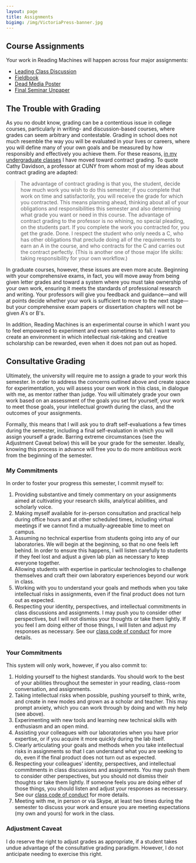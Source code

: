 ```yaml
---
layout: page
title: Assignments
bigimg: /img/VictoriaPress-banner.jpg
---
```


## Course Assignments

Your work in Reading Machines will happen across four major assignments:

+ [Leading Class Discussion](/assignments/discussion)
+ [Fieldbook](/assignments/fieldbook)
+ [Dead Media Poster](/assignments/dead-media)
+ [Final Seminar Unpaper](/assignments/unpaper)

## The Trouble with Grading

As you no doubt know, grading can be a contentious issue in college courses, particularly in writing- and discussion-based courses, where grades can seem arbitrary and contestable. Grading in school does not much resemble the way you will be evaluated in your lives or careers, where you will define many of your own goals and be measured by how responsibly and effectively you achieve them. For these reasons, [in my undergraduate classes](https://s19tot.ryancordell.org/assignments/) I have moved toward contract grading. To quote Cathy Davidson, a professor at CUNY from whom most of my ideas about contract grading are adapted:

> The advantage of contract grading is that you, the student, decide how much work you wish to do this semester; if you complete that work on time and satisfactorily, you will receive the grade for which you contracted. This means planning ahead, thinking about all of your obligations and responsibilities this semester and also determining what grade you want or need in this course. The advantage of contract grading to the professor is no whining, no special pleading, on the students part. If you complete the work you contracted for, you get the grade. Done. I respect the student who only needs a C, who has other obligations that preclude doing all of the requirements to earn an A in the course, and who contracts for the C and carries out the contract perfectly. (This is another one of those major life skills: taking responsibility for your own workflow.)

In graduate courses, however, these issues are even more acute. Beginning with your comprehensive exams, in fact, you will move away from being given letter grades and toward a system where you must take ownership of your own work, ensuring it meets the standards of professional research and writing. Your professors will give you feedback and guidance—and will at points decide whether your work is sufficient to move to the next stage—but your comprehensive exam papers or dissertation chapters will not be given A's or B's. 

In addition, Reading Machines is an experimental course in which I want you to feel empowered to experiment and even sometimes to fail. I want to create an environment in which intellectual risk-taking and creative scholarship can be rewarded, even when it does not pan out as hoped. 

## Consultative Grading

Ultimately, the university will require me to assign a grade to your work this semester. In order to address the concerns outlined above and create space for experimentation, you will assess your own work in this class, in dialogue with me, as mentor rather than judge. You will ultimately grade your own work based on an assessment of the goals you set for yourself, your work to meet those goals, your intellectual growth during the class, and the outcomes of your assignments.

Formally, this means that I will ask you to draft self-evaluations a few times during the semester, including a final self-evaluation in which you will assign yourself a grade. Barring extreme circumstances (see the Adjustment Caveat below) this will be your grade for the semester. Ideally, knowing this process in advance will free you to do more ambitious work from the beginning of the semester. 

### My Commitments 

In order to foster your progress this semester, I commit myself to:

1. Providing substantive and timely commentary on your assignments aimed at cultivating your research skills, analytical abilities, and scholarly voice.
2. Making myself available for in-person consultation and practical help during office hours and at other scheduled times, including virtual meetings if we cannot find a mutually-agreeable time to meet on campus. 
3. Assuming no technical expertise from students going into any of our laboratories. We will begin at the beginning, so that no one feels left behind. In order to ensure this happens, I will listen carefully to students if they feel lost and adjust a given lab plan as necessary to keep everyone together.
4. Allowing students with expertise in particular technologies to challenge themselves and craft their own laboratory experiences beyond our work in class.
5. Working with you to understand your goals and methods when you take intellectual risks in assignments, even if the final product does not turn out as expected.
6. Respecting your identity, perspectives, and intellectual commitments in class discussions and assignments. I may push you to consider other perspectives, but I will not dismiss your thoughts or take them lightly. If you feel I am doing either of those things, I will listen and adjust my responses as necessary. See our [class code of conduct](/policies/) for more details.

### Your Commitments

This system will only work, however, if you also commit to:

1. Holding yourself to the highest standards. You should work to the best of your abilities throughout the semester in your reading, class-room conversation, and assignments. 
2. Taking intellectual risks when possible, pushing yourself to think, write, and create in new modes and grown as a scholar and teacher. This may prompt anxiety, which you can work through by doing and with my help (see above).
3. Experimenting with new tools and learning new technical skills with enthusiasm and an open mind.
4. Assisting your colleagues with our laboratories when you have prior expertise, or if you acquire it more quickly during the lab itself.
5. Clearly articulating your goals and methods when you take intellectual risks in assignments so that I can understand what you are seeking to do, even if the final product does not turn out as expected.
6. Respecting your colleagues' identity, perspectives, and intellectual commitments in class discussions and assignments. You may push them to consider other perspectives, but you should not dismiss their thoughts or take them lightly. If someone feels you are doing either of those things, you should listen and adjust your responses as necessary. See our [class code of conduct](/policies/) for more details.
7. Meeting with me, in person or via Skype, at least two times during the semester to discuss your work and ensure you are meeting expectations (my own and yours) for work in the class. 

### Adjustment Caveat

I do reserve the right to adjust grades as appropriate, if a student takes undue advantage of the consultative grading paradigm. However, I do not anticipate needing to exercise this right.

